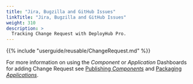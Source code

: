 ```yaml
---
title: "Jira, Bugzilla and GitHub Issues"
linkTitle: "Jira, Bugzilla and GitHub Issues"
weight: 310
description: >
  Tracking Change Request with DeployHub Pro.
---
```


{{% include "userguide/reusable/ChangeRequest.md" %}}

For more information on using the _Component_ or _Application_ Dashboards for adding Change Request see [Publishing _Components_](/userguide/publishing-components/) and [Packaging _Applications_](/userguide/packaging-applications/).
